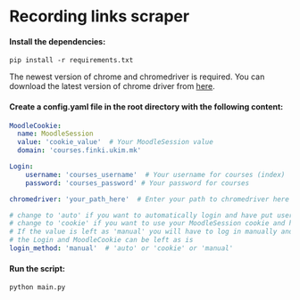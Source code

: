 # Recording links scraper

#### Install the dependencies:

    pip install -r requirements.txt

The newest version of chrome and chromedriver is required. You can download the latest version of chrome driver from [here](https://chromedriver.chromium.org/downloads).
#### Create a config.yaml file in the root directory with the following content:
```yaml
MoodleCookie:
  name: MoodleSession
  value: 'cookie_value'  # Your MoodleSession value
  domain: 'courses.finki.ukim.mk'

Login:
    username: 'courses_username'  # Your username for courses (index)
    password: 'courses_password' # Your password for courses

chromedriver: 'your_path_here'  # Enter your path to chromedriver here or chromedriver.exe if it is in path

# change to 'auto' if you want to automatically login and have put username and password above
# change to 'cookie' if you want to use your MoodleSession cookie and have put it above
# If the value is left as 'manual' you will have to log in manually and only the chromedriver: needs to be changed 
# the Login and MoodleCookie can be left as is
login_method: 'manual'  # 'auto' or 'cookie' or 'manual'
```
#### Run the script:
    python main.py